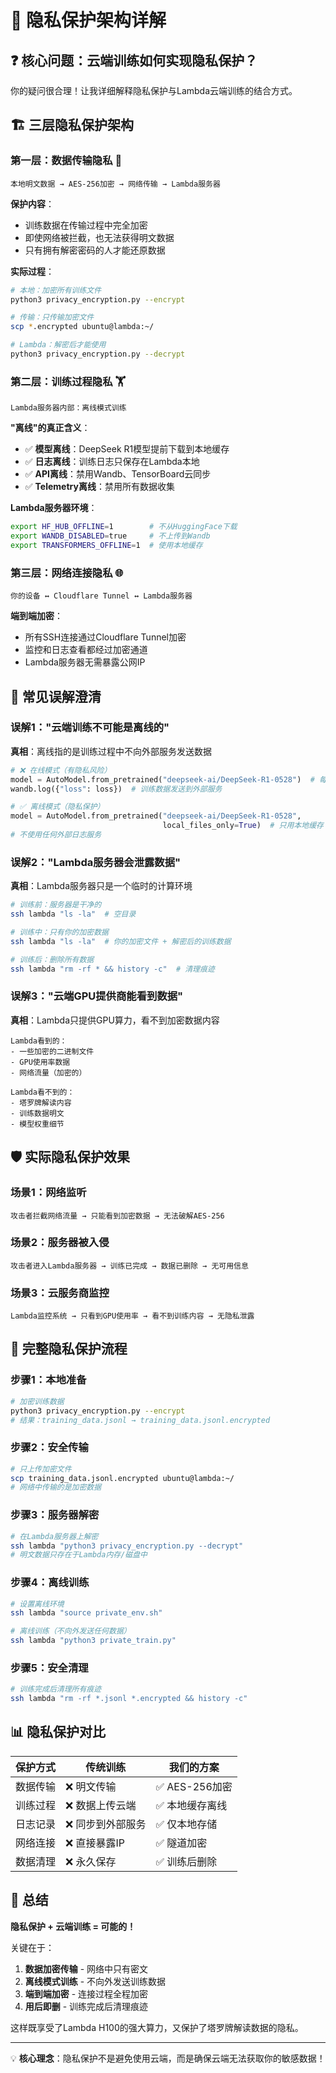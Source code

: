# 🔐 隐私保护架构详解

## ❓ 核心问题：云端训练如何实现隐私保护？

你的疑问很合理！让我详细解释隐私保护与Lambda云端训练的结合方式。

## 🏗️ 三层隐私保护架构

### 第一层：数据传输隐私 🚛
```
本地明文数据 → AES-256加密 → 网络传输 → Lambda服务器
```

**保护内容**：
- 训练数据在传输过程中完全加密
- 即使网络被拦截，也无法获得明文数据
- 只有拥有解密密码的人才能还原数据

**实际过程**：
```bash
# 本地：加密所有训练文件
python3 privacy_encryption.py --encrypt

# 传输：只传输加密文件
scp *.encrypted ubuntu@lambda:~/

# Lambda：解密后才能使用
python3 privacy_encryption.py --decrypt
```

### 第二层：训练过程隐私 🏋️
```
Lambda服务器内部：离线模式训练
```

**"离线"的真正含义**：
- ✅ **模型离线**：DeepSeek R1模型提前下载到本地缓存
- ✅ **日志离线**：训练日志只保存在Lambda本地
- ✅ **API离线**：禁用Wandb、TensorBoard云同步
- ✅ **Telemetry离线**：禁用所有数据收集

**Lambda服务器环境**：
```bash
export HF_HUB_OFFLINE=1        # 不从HuggingFace下载
export WANDB_DISABLED=true     # 不上传到Wandb
export TRANSFORMERS_OFFLINE=1  # 使用本地缓存
```

### 第三层：网络连接隐私 🌐
```
你的设备 ↔ Cloudflare Tunnel ↔ Lambda服务器
```

**端到端加密**：
- 所有SSH连接通过Cloudflare Tunnel加密
- 监控和日志查看都经过加密通道
- Lambda服务器无需暴露公网IP

## 🤔 常见误解澄清

### 误解1："云端训练不可能是离线的"
**真相**：离线指的是训练过程中不向外部服务发送数据

```python
# ❌ 在线模式（有隐私风险）
model = AutoModel.from_pretrained("deepseek-ai/DeepSeek-R1-0528")  # 每次都下载
wandb.log({"loss": loss})  # 训练数据发送到外部服务

# ✅ 离线模式（隐私保护）
model = AutoModel.from_pretrained("deepseek-ai/DeepSeek-R1-0528", 
                                  local_files_only=True)  # 只用本地缓存
# 不使用任何外部日志服务
```

### 误解2："Lambda服务器会泄露数据"
**真相**：Lambda服务器只是一个临时的计算环境

```bash
# 训练前：服务器是干净的
ssh lambda "ls -la"  # 空目录

# 训练中：只有你的加密数据
ssh lambda "ls -la"  # 你的加密文件 + 解密后的训练数据

# 训练后：删除所有数据
ssh lambda "rm -rf * && history -c"  # 清理痕迹
```

### 误解3："云端GPU提供商能看到数据"
**真相**：Lambda只提供GPU算力，看不到加密数据内容

```
Lambda看到的：
- 一些加密的二进制文件
- GPU使用率数据
- 网络流量（加密的）

Lambda看不到的：
- 塔罗牌解读内容
- 训练数据明文
- 模型权重细节
```

## 🛡️ 实际隐私保护效果

### 场景1：网络监听
```
攻击者拦截网络流量 → 只能看到加密数据 → 无法破解AES-256
```

### 场景2：服务器被入侵
```
攻击者进入Lambda服务器 → 训练已完成 → 数据已删除 → 无可用信息
```

### 场景3：云服务商监控
```
Lambda监控系统 → 只看到GPU使用率 → 看不到训练内容 → 无隐私泄露
```

## 🔄 完整隐私保护流程

### 步骤1：本地准备
```bash
# 加密训练数据
python3 privacy_encryption.py --encrypt
# 结果：training_data.jsonl → training_data.jsonl.encrypted
```

### 步骤2：安全传输
```bash
# 只上传加密文件
scp training_data.jsonl.encrypted ubuntu@lambda:~/
# 网络中传输的是加密数据
```

### 步骤3：服务器解密
```bash
# 在Lambda服务器上解密
ssh lambda "python3 privacy_encryption.py --decrypt"
# 明文数据只存在于Lambda内存/磁盘中
```

### 步骤4：离线训练
```bash
# 设置离线环境
ssh lambda "source private_env.sh"

# 离线训练（不向外发送任何数据）
ssh lambda "python3 private_train.py"
```

### 步骤5：安全清理
```bash
# 训练完成后清理所有痕迹
ssh lambda "rm -rf *.jsonl *.encrypted && history -c"
```

## 📊 隐私保护对比

| 保护方式 | 传统训练 | 我们的方案 |
|---------|---------|-----------|
| 数据传输 | ❌ 明文传输 | ✅ AES-256加密 |
| 训练过程 | ❌ 数据上传云端 | ✅ 本地缓存离线 |
| 日志记录 | ❌ 同步到外部服务 | ✅ 仅本地存储 |
| 网络连接 | ❌ 直接暴露IP | ✅ 隧道加密 |
| 数据清理 | ❌ 永久保存 | ✅ 训练后删除 |

## 🎯 总结

**隐私保护 + 云端训练 = 可能的！**

关键在于：
1. **数据加密传输** - 网络中只有密文
2. **离线模式训练** - 不向外发送训练数据  
3. **端到端加密** - 连接过程全程加密
4. **用后即删** - 训练完成后清理痕迹

这样既享受了Lambda H100的强大算力，又保护了塔罗牌解读数据的隐私。

---

💡 **核心理念**：隐私保护不是避免使用云端，而是确保云端无法获取你的敏感数据！